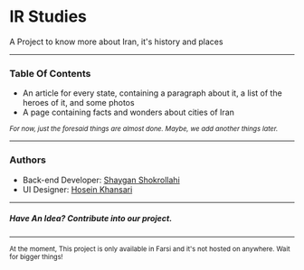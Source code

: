 # IR Studies
A Project to know more about Iran, it's history and places

---

### Table Of Contents
- An article for every state, containing a paragraph about it, a list of the heroes of it, and some photos
- A page containing facts and wonders about cities of Iran
<!-- - A Timeline, explaining the history of Iran  -->
<small>_For now, just the foresaid things are almost done. Maybe, we add another things later._</small>

---

### Authors
<!-- __Ir Studies__ is developed by [Shaygan Shokrollahi](https://github.com/sh-sh-dev) and [Hosein Khansari](https://github.com/hkh12). -->
- Back-end Developer: [Shaygan Shokrollahi](https://github.com/sh-sh-dev)
- UI Designer: [Hosein Khansari](https://github.com/hkh12)

---

##### ___Have An Idea? Contribute into our project.___

---

<small>At the moment, This project is only available in Farsi and it's not hosted on anywhere. Wait for bigger things!</small>
